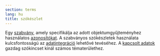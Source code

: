 ```yaml
---
section: terms
lang: hu
title: szókészlet
---
```


Egy [szabvány](../standard/), amely specifikálja az adott objektumgyűjteményhez használatos [azonosítókat](../identifier/). A szabványos szókészletek használata kulcsfontosságú az [adatintegráció](../data-integration/) lehetővé tevéséhez. A [kapcsolt adatok](../linked-data/) gazdag szókincset kínál számos tématerülethez.
